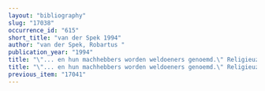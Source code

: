 ```yaml
---
layout: "bibliography"
slug: "17038"
occurrence_id: "615"
short_title: "van der Spek 1994"
author: "van der Spek, Robartus "
publication_year: "1994"
title: "\"... en hun machhebbers worden weldoeners genoemd.\" Religieuze en economische politiek in het Seleucidische Rijk"
title: "\"... en hun machhebbers worden weldoeners genoemd.\" Religieuze en economische politiek in het Seleucidische Rijk"
previous_item: "17041"
---
```

